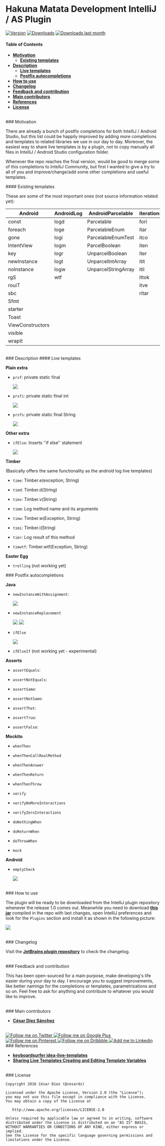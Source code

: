 # Hakuna Matata Development IntelliJ / AS Plugin

[![Version](http://phpstorm.espend.de/badge/8447/version)](https://plugins.jetbrains.com/plugin/8447)
[![Downloads](http://phpstorm.espend.de/badge/8447/downloads)](https://plugins.jetbrains.com/plugin/8447)
[![Downloads last month](http://phpstorm.espend.de/badge/8447/last-month)](https://plugins.jetbrains.com/plugin/8447)

#### Table of Contents

- <a href="#motivation">__Motivation__</a>
  - <a href="#existing_templates">__Existing templates__</a>
- <a href="#description">__Description__</a>
    - <a href="#live_templates">__Live templates__</a>
    - <a href="#postfix_autocompletions">__Postfix autocompletions__</a>
- <a href="#how_to">__How to use__</a>
- <a href="#changelog">__Changelog__</a>
- <a href="#feedback_contribution">__Feedback and contribution__</a>
- <a href="#main_contributors">__Main contributors__</a>
- <a href="#references">__References__</a>
- <a href="#license">__License__</a>

<br>

<a name="motivation">
### Motivation

There are already a bunch of postfix completions for both IntelliJ / Android Studio, but this list could be
happily improved by adding more completions and templates to related libraries we use in our day to day. Moreover, the
easiest way to share live templates is by a plugin, not to copy manually all files in IntelliJ / Android Studio
configuration folder.

Whenever the repo reaches the final version, would be good to merge some of this completions to IntelliJ Community, but
first I wanted to give a try to all of you and improve/change/add some other completions and useful templates.

<a name="existing_templates">
#### Existing templates

These are some of the most important ones (not source information related yet):

| Android           | AndroidLog | AndroidParcelable      | iterations | other | output | plain |
| ----------------- | ---------- | ---------------------- | ---------- | ----- | ------ | ----- |
| const             | logd       | Parcelable             | fori       | geti  | serr   | psf   |
| foreach           | loge       | ParcelableEnum         | itar       | ifn   | souf   | psfi  |
| gone              | logi       | ParcelableEnumTest     | itco       | inn   | sout   | psfs  |
| IntentView        | logm       | ParcelBoolean          | iten       | inst  | soutm  | St    |
| key               | logr       | UnparcelBoolean        | iter       | lazy  | soutp  | thr   |
| newInstance       | logt       | UnparcelIntArray       | itit       | last  | soutv  |       |
| noInstance        | logw       | UnparcelStringArray    | itli       | mn    |
| rgS               | wtf        |                        | ittok      | mx    |
| rouiT             |            |                        | itve       | psvm  |
| sbc               |            |                        | ritar      | toar  |
| Sfmt              |            |
| starter           |            |
| Toast             |            |
| ViewConstructors  |            |
| visible           |
| wrapIt            |

<br>

<a name="description">
### Description

<a name="live_templates">
#### Live templates

__Plain extra__

- `prsf`: private static final

    ![](art/prsf.gif)

- `prsfi`: private static final int

    ![](art/prsfi.gif)

- `prsfs`: private static final String

    ![](art/prsfs.gif)

__Other extra__

- `ifElse`: Inserts ''if else'' statement

    ![](art/ifElse.gif)

__Timber__

(Basically offers the same functionality as the android log live templates)

- `time`: Timber.e(exception, String)

- `timd`: Timber.d(String)

- `timv`: Timber.v(String)

- `timm`: Log method name and its arguments

- `timw`: Timber.w(Exception, String)

- `timi`: Timber.i(String)

- `timr`: Log result of this method

- `timwtf`: Timber.wtf(Exception, String)

__Easter Egg__

- `trolling` (not working yet)

<a name="postfix_autocompletions">
### Postfix autocompletions

__Java__

- `newInstanceWithAssignment`:

  ![](art/newInstanceWithAssignment.gif)

- `newInstanceReplacement`

  ![](art/newInstanceReplacement.gif)
  ![](art/newInstanceReplacement-class.gif)

- `ifElse`

  ![](art/ifElse-postfix.gif)

- `ifElseIf` (not working yet - experimental)

__Asserts__

- `assertEquals`:

- `assertNotEquals`:

- `assertSame`:

- `assertNotSame`:

- `assertThat`:

- `assertTrue`:

- `assertFalse`:

__Mockito__

- `whenThen`

- `whenThenCallRealMethod`

- `whenThenAnswer`

- `whenThenReturn`

- `whenThenThrow`

- `verify`

- `verifyNoMoreInteractions`

- `verifyZeroInteractions`

- `doNothingWhen`

- `doReturnWhen`

- `doThrowWhen`

- `mock`

__Android__

- `emptyCheck`

  ![](art/emptyCheck.gif)


<br>

<a name="how_to">
### How to use

The plugin will be ready to be downloaded from the IntelliJ plugin repository whenever the release 1.0 comes out. Meanwhile you need to download [__this jar__](https://github.com/cesards/HakunaMatataIntelliJPlugin/raw/master/HakunaMatata.jar) compiled in the repo with last changes, open IntelliJ preferences and look for the `Plugins` section and install it as shown in the following picture:

![](art/how-to.png)

<br>

<a name="changelog">
### Changelog

Visit the [__JetBrains plugin repository__](https://plugins.jetbrains.com/plugin/8447) to check the changelog.

<br>

<a name="feedback_contribution">
### Feedback and contribution

This has been open-sourced for a main purpose, make developing's life easier during your day to day. I encourage you to suggest improvements, like better namings for the completions or templates, parametrizations and so on. Feel free to ask for anything and contribute to whatever you would like to improve.

<br>

<a name="main_contributors">
### Main contributors

- [__César Díez Sánchez__](https://github.com/cesards)
<br>
<a href="https://twitter.com/menorking">
  <img alt="Follow me on Twitter" src="http://i.imgur.com/HKI623d.png" />
</a>
<a href="https://plus.google.com/115273462230054581675">
  <img alt="Follow me on Google Plus" src="http://i.imgur.com/zluE6TN.png" />
</a>
<a href="https://www.pinterest.com/menorking/">
  <img alt="Follow me on Pinterest" src="http://i.imgur.com/cVtwQqh.png" />
</a>
<a href="https://dribbble.com/cesards/buckets">
  <img alt="Follow me on Dribbble" src="http://i.imgur.com/V1l4PaX.png" />
</a>
<a href="http://www.linkedin.com/in/cesardiezsanchez">
  <img alt="Add me to Linkedin" src="http://i.imgur.com/JpA851r.png" />
</a>

<br>

<a name="references">
### References

- [__keyboardsurfer idea-live-templates__](https://github.com/keyboardsurfer/idea-live-templates)
- [__Sharing Live Templates Creating and Editing Template Variables__](https://www.jetbrains.com/help/idea/2016.1/creating-and-editing-template-variables.html)

<br>

<a name="license">
### License

    Copyright 2016 César Díez (@cesards)

    Licensed under the Apache License, Version 2.0 (the "License");
    you may not use this file except in compliance with the License.
    You may obtain a copy of the License at

       http://www.apache.org/licenses/LICENSE-2.0

    Unless required by applicable law or agreed to in writing, software
    distributed under the License is distributed on an "AS IS" BASIS,
    WITHOUT WARRANTIES OR CONDITIONS OF ANY KIND, either express or implied.
    See the License for the specific language governing permissions and
    limitations under the License.
